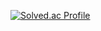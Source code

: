 [![Solved.ac Profile](http://mazassumnida.wtf/api/v2/generate_badge?boj=susboy)](https://solved.ac/susboy/)
